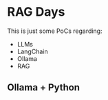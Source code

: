 # RAG Days

This is just some PoCs regarding:

- LLMs
- LangChain
- Ollama
- RAG

## Ollama + Python
